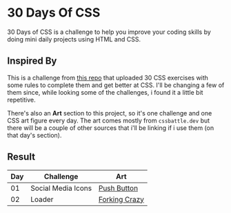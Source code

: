 # 30 Days Of CSS
30 Days of CSS is a challenge to help you improve your coding skills by doing mini daily projects using HTML and CSS.

## Inspired By
This is a challenge from [this repo](https://github.com/MilenaCarecho/30diasDeCSS) that uploaded 30 CSS exercises with some rules to complete them and get better at CSS. I'll be changing a few of them since, while looking some of the challenges, i found it a little bit repetitive.

There's also an **Art** section to this project, so it's one challenge and one CSS art figure every day. The art comes mostly from `cssbattle.dev` but there will be a couple of other sources that i'll be linking if i use them (on that day's section).

## Result

| Day | Challenge | Art |
| --- | --------- | --- |
| 01 | Social Media Icons | [Push Button](https://cssbattle.dev/play/3) |
| 02 | Loader | [Forking Crazy](https://cssbattle.dev/play/8) |